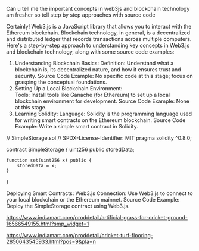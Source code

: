 Can u tell me the important  concepts in web3js and blockchain technology am  fresher so tell step by  step approaches with source code

Certainly! Web3.js is a JavaScript library that allows you to interact with the Ethereum blockchain. Blockchain technology, in general, is a decentralized and distributed ledger that records transactions across multiple computers. Here's a step-by-step approach to understanding key concepts in Web3.js and blockchain technology, along with some source code examples:

1. Understanding Blockchain Basics:
Definition: Understand what a blockchain is, its decentralized nature, and how it ensures trust and security.
Source Code Example: No specific code at this stage; focus on grasping the conceptual foundations.
2. Setting Up a Local Blockchain Environment:   
Tools: Install tools like Ganache (for Ethereum) to set up a local blockchain environment for development.
Source Code Example: None at this stage.
3. Learning Solidity:
Language: Solidity is the programming language used for writing smart contracts on the Ethereum blockchain.
Source Code Example: Write a simple smart contract in Solidity.

// SimpleStorage.sol
// SPDX-License-Identifier: MIT
pragma solidity ^0.8.0;

contract SimpleStorage {
    uint256 public storedData;

    function set(uint256 x) public {
        storedData = x;
    }
}


 Deploying Smart Contracts:
Web3.js Connection: Use Web3.js to connect to your local blockchain or the Ethereum mainnet.
Source Code Example: Deploy the SimpleStorage contract using Web3.js.






https://www.indiamart.com/proddetail/artificial-grass-for-cricket-ground-16566549155.html?smp_widget=1


https://www.indiamart.com/proddetail/cricket-turf-flooring-2850643545933.html?pos=9&pla=n

